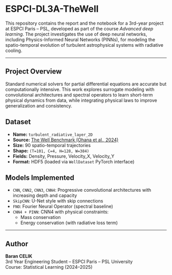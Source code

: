 # ESPCI-DL3A-TheWell

This repository contains the report and the notebook for a 3rd-year project at ESPCI Paris – PSL, developed as part of the course *Advanced deep learning*. The project investigates the use of deep neural networks, including Physics-Informed Neural Networks (PINNs), for modeling the spatio-temporal evolution of turbulent astrophysical systems with radiative cooling.

---

## Project Overview

Standard numerical solvers for partial differential equations are accurate but computationally intensive. This work explores surrogate modeling with convolutional architectures and spectral operators to learn short-term physical dynamics from data, while integrating physical laws to improve generalization and consistency.

## Dataset

- **Name:** `turbulent_radiative_layer_2D`
- **Source:** [The Well Benchmark (Ohana et al., 2024)](https://arxiv.org/abs/2412.00568)
- **Size:** 90 spatio-temporal trajectories
- **Shape:** `(T=101, C=4, H=128, W=384)`
- **Fields:** Density, Pressure, Velocity_X, Velocity_Y
- **Format:** HDF5 (loaded via `WellDataset` PyTorch interface)

## Models Implemented

- `CNN`, `CNN2`, `CNN3`, `CNN4`: Progressive convolutional architectures with increasing depth and capacity
- `SkipCNN`: U-Net style with skip connections
- `FNO`: Fourier Neural Operator (spectral baseline)
- `CNN4 + PINN`: CNN4 with physical constraints:
  - Mass conservation
  - Energy conservation (with radiative loss term)

---

## Author

**Baran CELIK**  
3rd Year Engineering Student – ESPCI Paris – PSL University  
Course: Statistical Learning (2024–2025)

